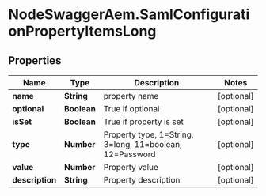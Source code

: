 # NodeSwaggerAem.SamlConfigurationPropertyItemsLong

## Properties
Name | Type | Description | Notes
------------ | ------------- | ------------- | -------------
**name** | **String** | property name | [optional] 
**optional** | **Boolean** | True if optional | [optional] 
**isSet** | **Boolean** | True if property is set | [optional] 
**type** | **Number** | Property type, 1&#x3D;String, 3&#x3D;long, 11&#x3D;boolean, 12&#x3D;Password | [optional] 
**value** | **Number** | Property value | [optional] 
**description** | **String** | Property description | [optional] 


